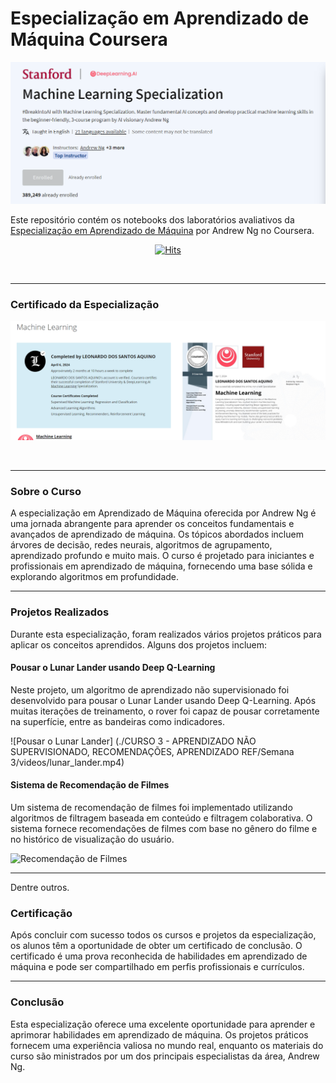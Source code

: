# Especialização em Aprendizado de Máquina Coursera

![Curso de Aprendizado de Máquina](/Thumbnail/image.png)

Este repositório contém os notebooks dos laboratórios avaliativos da [Especialização em Aprendizado de Máquina](https://www.coursera.org/specializations/machine-learning-introduction/?utm_medium=coursera&utm_source=home-page&utm_campaign=mlslaunch2022IN) por Andrew Ng no Coursera.

<div align="center">

[![Hits](https://hits.seeyoufarm.com/api/count/incr/badge.svg?url=https%3A%2F%2Fgithub.com%2Fsaleonhard%2FMachine-Learning-Specialization---Stanford_DeepLearning.AI&count_bg=%2379C83D&title_bg=%23555555&icon=&icon_color=%23E7E7E7&title=hits&edge_flat=false)](https://hits.seeyoufarm.com)

</div>
<br/>

<hr/>

### Certificado da Especialização

![Certifcado](certificado%20especialização.png/)

<br/>

<hr/>

### Sobre o Curso

A especialização em Aprendizado de Máquina oferecida por Andrew Ng é uma jornada abrangente para aprender os conceitos fundamentais e avançados de aprendizado de máquina. Os tópicos abordados incluem árvores de decisão, redes neurais, algoritmos de agrupamento, aprendizado profundo e muito mais. O curso é projetado para iniciantes e profissionais em aprendizado de máquina, fornecendo uma base sólida e explorando algoritmos em profundidade.
<br/>

<hr/>

### Projetos Realizados

Durante esta especialização, foram realizados vários projetos práticos para aplicar os conceitos aprendidos. Alguns dos projetos incluem:

#### Pousar o Lunar Lander usando Deep Q-Learning

Neste projeto, um algoritmo de aprendizado não supervisionado foi desenvolvido para pousar o Lunar Lander usando Deep Q-Learning. Após muitas iterações de treinamento, o rover foi capaz de pousar corretamente na superfície, entre as bandeiras como indicadores.

![Pousar o Lunar Lander] (./CURSO 3 - APRENDIZADO NÃO SUPERVISIONADO, RECOMENDAÇÕES, APRENDIZADO REF/Semana 3/videos/lunar_lander.mp4)

#### Sistema de Recomendação de Filmes

Um sistema de recomendação de filmes foi implementado utilizando algoritmos de filtragem baseada em conteúdo e filtragem colaborativa. O sistema fornece recomendações de filmes com base no gênero do filme e no histórico de visualização do usuário.

![Recomendação de Filmes](https://user-images.githubusercontent.com/77543865/182398093-c7387754-34a9-4044-b842-0085060c3525.png)
<br/>

<hr/>

Dentre outros.

### Certificação

Após concluir com sucesso todos os cursos e projetos da especialização, os alunos têm a oportunidade de obter um certificado de conclusão. O certificado é uma prova reconhecida de habilidades em aprendizado de máquina e pode ser compartilhado em perfis profissionais e currículos.
<br/>

<hr/>

### Conclusão

Esta especialização oferece uma excelente oportunidade para aprender e aprimorar habilidades em aprendizado de máquina. Os projetos práticos fornecem uma experiência valiosa no mundo real, enquanto os materiais do curso são ministrados por um dos principais especialistas da área, Andrew Ng.
